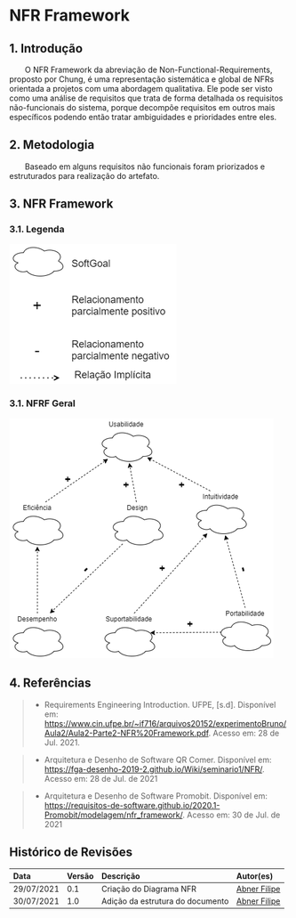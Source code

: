 # NFR Framework

## 1. Introdução

&emsp;&emsp;O NFR Framework da abreviação de Non-Functional-Requirements, proposto por Chung, é uma representação sistemática e global de NFRs orientada a projetos com uma abordagem qualitativa. Ele pode ser visto como uma análise de requisitos que trata de forma detalhada os requisitos não-funcionais do sistema, porque decompõe requisitos em outros mais específicos podendo então tratar ambiguidades e prioridades entre eles.

## 2. Metodologia

&emsp;&emsp;Baseado em alguns requisitos não funcionais foram priorizados e estruturados para realização do artefato.

## 3. NFR Framework

### 3.1. Legenda

[![Legenda-NFR](../assets/img/Legenda-NFR.png)](../assets/img/Legenda-NFR.png)

### 3.1. NFRF Geral

[![NFR](../assets/img/NFR.png)](../assets/img/NFR.png)

## 4. Referências

> - Requirements Engineering Introduction. UFPE, [s.d]. Disponível em: https://www.cin.ufpe.br/~if716/arquivos20152/experimentoBruno/Aula2/Aula2-Parte2-NFR%20Framework.pdf. Acesso em: 28 de Jul. 2021.

> - Arquitetura e Desenho de Software QR Comer. Disponível em: https://fga-desenho-2019-2.github.io/Wiki/seminario1/NFR/. Acesso em: 28 de Jul. de 2021

> - Arquitetura e Desenho de Software Promobit. Disponível em: https://requisitos-de-software.github.io/2020.1-Promobit/modelagem/nfr_framework/. Acesso em: 30 de Jul. de 2021

## Histórico de Revisões

| Data       | Versão | Descrição                        | Autor(es)                                   |
| :--------- | :----- | :------------------------------- | :------------------------------------------ |
| 29/07/2021 | 0.1    | Criação do Diagrama NFR          | [Abner Filipe](https://github.com/abner423) |
| 30/07/2021 | 1.0    | Adição da estrutura do documento | [Abner Filipe](https://github.com/abner423) |
